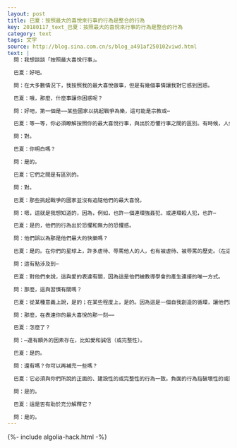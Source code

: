 ```yaml
---
layout: post
title: 巴夏：按照最大的喜悅來行事的行為是整合的行為
key: 20180117_text_巴夏：按照最大的喜悅來行事的行為是整合的行為
category: text
tags: 文字
source: http://blog.sina.com.cn/s/blog_a491af250102viwd.html
text: |
  問：我想談談「按照最大喜悅行事」。

  巴夏：好吧。

  問：在大多數情況下，我按照我的最大喜悅做事，但是有幾個事情讓我對它感到困惑。

  巴夏：哦，那麼，什麼事讓你困惑呢？

  問：好吧，第一個是⋯⋯某些國家以挑起戰爭為樂，這可能是宗教或⋯

  巴夏：等一等，你必須瞭解按照你的最大喜悅行事，與出於恐懼行事之間的區別。有時候，人們會把恐懼當成興奮。

  問：對。

  巴夏：你明白嗎？

  問：是的。

  巴夏：它們之間是有區別的。

  問：對。

  巴夏：那些挑起戰爭的國家並沒有追隨他們的最大喜悅。

  問：嗯，這就是我想知道的，因為，例如，也許一個連環強姦犯，或連環殺人犯，也許⋯

  巴夏：是的，他們的行為出於恐懼和無力的恐懼感。

  問：他們誤以為那是他們最大的快樂嗎？

  巴夏：是的。在你們的星球上，許多虐待、辱罵他人的人，也有被虐待、被辱罵的歷史。（在這些人成長的過程中，）這樣的行為作為愛的家庭連接傳遞給了他們。虐待是他們能夠理解的唯一的表達方式。所以，當他們想展示連接時，他們只能展示虐待或辱罵這樣的行為。

  問：這有點涉及到⋯

  巴夏：對他們來說，這與愛的表達有關，因為這是他們被教導學會的產生連接的唯一方式。

  問：那麼，這與習慣有關嗎？

  巴夏：從某種意義上說，是的；在某些程度上，是的。因為這是一個自我創造的循環，讓他們認為他們是在用他們真正渴望的方式表達他們自己，然而事實上，他們表達的方式與他們內心深處的渴望是不一致的。

  問：那麼，在表達你的最大喜悅的那一刻⋯⋯

  巴夏：怎麼了？

  問：⋯還有額外的因素存在，比如愛和誠信（或完整性）。

  巴夏：是的。

  問：還有嗎？你可以再補充一些嗎？

  巴夏：它必須與你們所說的正面的、建設性的或完整性的行為一致。負面的行為指破壞性的或隔離的行為，正面的行為指創造性的或整合性的行為。這是對那個概念的機械的解釋，（可以幫助你們）識別行為是正面的還是負面的。明白了這些，即使有人可能會說：「我這樣做是出於我的愛，出於我的喜悅」，但是他們所表現的卻是破壞性的、分離的、分裂的行為，那麼，你就可以看出來他們所說的和他們所做的是不一致的。你明白嗎？

  問：是的。

  巴夏：這是否有助於充分解釋它？

  問：是的。
---
```


{%- include algolia-hack.html -%}
